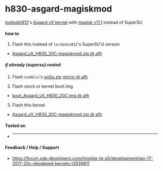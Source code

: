 # h830-asgard-magiskmod

[lordodin912](https://forum.xda-developers.com/member.php?u=5264701)'s [Asgard vX kernel](https://forum.xda-developers.com/lg-g5/development/stock-kernel-t3540157) with [magisk v11.1](https://forum.xda-developers.com/apps/magisk/official-magisk-v7-universal-systemless-t3473445) instead of SuperSU

#### how to
1) Flash this instead of `lordodin912`'s SuperSU'd version
  * [Asgard_vX_H830_20C-magiskmod.zip @ afh](https://www.androidfilehost.com/?w=files&flid=157334)

##### if already (supersu) rooted
1) Flash `osm0sis`'s [unSu.zip](https://forum.xda-developers.com/showpost.php?p=63615067) [mirror @ afh](https://www.androidfilehost.com/?fid=817550096634748268)

2) Flash stock or kernel boot.img
  * [boot_Asgard_vX_H830_20C.img @ afh](https://www.androidfilehost.com/?w=files&flid=157334)

3) Flash this kernel
  * [Asgard_vX_H830_20C-magiskmod.zip @ afh](https://www.androidfilehost.com/?w=files&flid=157334)

#### Tested on
  * ---

#### Feedback / Help / Support
  * https://forum.xda-developers.com/tmobile-lg-g5/development/jan-17-2017-20c-deodexed-kernels-t3539611
